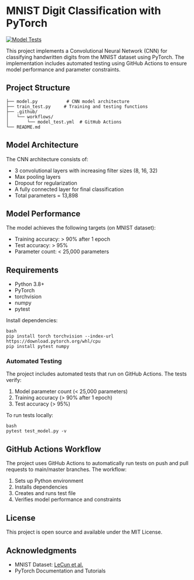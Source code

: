 # MNIST Digit Classification with PyTorch

[![Model Tests](https://github.com/rpratesh/MNIST_Pytorch_GitActions/actions/workflows/model_test.yml/badge.svg?branch=master)](https://github.com/rpratesh/MNIST_Pytorch_GitActions/actions/workflows/model_test.yml)

This project implements a Convolutional Neural Network (CNN) for classifying handwritten digits from the MNIST dataset using PyTorch. The implementation includes automated testing using GitHub Actions to ensure model performance and parameter constraints.

## Project Structure

```
├── model.py           # CNN model architecture
├── train_test.py     # Training and testing functions
├── .github/
│   └── workflows/
│       └── model_test.yml  # GitHub Actions
└── README.md
```
## Model Architecture

The CNN architecture consists of:
- 3 convolutional layers with increasing filter sizes (8, 16, 32)
- Max pooling layers
- Dropout for regularization
- A fully connected layer for final classification
- Total parameters = 13,898

## Model Performance

The model achieves the following targets (on MNIST dataset):
- Training accuracy: > 90% after 1 epoch
- Test accuracy: > 95%
- Parameter count: < 25,000 parameters

## Requirements

- Python 3.8+
- PyTorch
- torchvision
- numpy
- pytest

Install dependencies:
```
bash
pip install torch torchvision --index-url https://download.pytorch.org/whl/cpu
pip install pytest numpy
```

### Automated Testing

The project includes automated tests that run on GitHub Actions. The tests verify:
1. Model parameter count (< 25,000 parameters)
2. Training accuracy (> 90% after 1 epoch)
3. Test accuracy (> 95%)

To run tests locally:
```
bash
pytest test_model.py -v
```

## GitHub Actions Workflow

The project uses GitHub Actions to automatically run tests on push and pull requests to main/master branches. The workflow:
1. Sets up Python environment
2. Installs dependencies
3. Creates and runs test file
4. Verifies model performance and constraints

## License

This project is open source and available under the MIT License.

## Acknowledgments

- MNIST Dataset: [LeCun et al.](http://yann.lecun.com/exdb/mnist/)
- PyTorch Documentation and Tutorials



